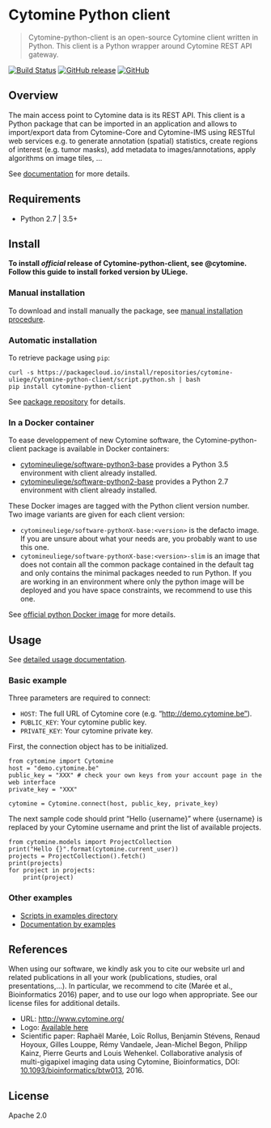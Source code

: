 # Cytomine Python client

> Cytomine-python-client is an open-source Cytomine client written in Python. This client is a Python wrapper around Cytomine REST API gateway.

[![Build Status](https://travis-ci.com/Cytomine-ULiege/Cytomine-python-client.svg?branch=master)](https://travis-ci.com/Cytomine-ULiege/Cytomine-python-client)
[![GitHub release](https://img.shields.io/github/release/Cytomine-ULiege/Cytomine-python-client.svg)](https://github.com/Cytomine-ULiege/Cytomine-python-client/releases)
[![GitHub](https://img.shields.io/github/license/Cytomine-ULiege/Cytomine-python-client.svg)](https://github.com/Cytomine-ULiege/Cytomine-python-client/blob/master/LICENSE)

## Overview

The main access point to Cytomine data is its REST API. This client is a Python package that can be imported in an application and allows to import/export data from Cytomine-Core and Cytomine-IMS using RESTful web services e.g. to generate annotation (spatial) statistics, create regions of interest (e.g. tumor masks), add metadata to images/annotations, apply algorithms on image tiles, ...

See [documentation](http://doc.cytomine.be/display/ALGODOC/%5BDOC%5D+Data+access) for more details.

## Requirements
* Python 2.7 | 3.5+

## Install

**To install *official* release of Cytomine-python-client, see @cytomine. Follow this guide to install forked version by ULiege.** 

### Manual installation
To download and install manually the package, see [manual installation procedure](http://doc.cytomine.be/display/ALGODOC/Data+access+using+Python+client#DataaccessusingPythonclient-Installation).

### Automatic installation
To retrieve package using `pip`:

    curl -s https://packagecloud.io/install/repositories/cytomine-uliege/Cytomine-python-client/script.python.sh | bash
    pip install cytomine-python-client

See [package repository](https://packagecloud.io/cytomine-uliege/Cytomine-python-client) for details.

### In a Docker container
To ease developpement of new Cytomine software, the Cytomine-python-client package is available in Docker containers:
* [cytomineuliege/software-python3-base](https://hub.docker.com/r/cytomineuliege/software-python3-base/) provides a Python 3.5 environment with client already installed.
* [cytomineuliege/software-python2-base](https://hub.docker.com/r/cytomineuliege/software-python2-base/) provides a Python 2.7 environment with client already installed.

These Docker images are tagged with the Python client version number. Two image variants are given for each client version:
* `cytomineuliege/software-pythonX-base:<version>` is the defacto image. If you are unsure about what your needs are, you probably want to use this one.
* `cytomineuliege/software-pythonX-base:<version>-slim` is an image that does not contain all the common package contained in the default tag and only contains the minimal packages needed to run Python. If you are working in an environment where only the python image will be deployed and you have space constraints, we recommend to use this one.

See [official python Docker image](https://hub.docker.com/_/python/) for more details.

## Usage

See [detailed usage documentation](http://doc.cytomine.be/display/ALGODOC/Data+access+using+Python+client#DataaccessusingPythonclient-Usage).

### Basic example
Three parameters are required to connect:
* `HOST`: The full URL of Cytomine core (e.g. “http://demo.cytomine.be”).
* `PUBLIC_KEY`: Your cytomine public key.
* `PRIVATE_KEY`: Your cytomine private key. 

First, the connection object has to be initialized.   
    
    from cytomine import Cytomine
    host = "demo.cytomine.be"
    public_key = "XXX" # check your own keys from your account page in the web interface
    private_key = "XXX"
    
    cytomine = Cytomine.connect(host, public_key, private_key)
    
  

The next sample code should print “Hello {username}” where {username} is replaced by your Cytomine username and print the list of available projects.

    from cytomine.models import ProjectCollection
    print("Hello {}".format(cytomine.current_user))
    projects = ProjectCollection().fetch()
    print(projects)
    for project in projects:
        print(project)
        
### Other examples
* [Scripts in examples directory](https://github.com/Cytomine-ULiege/Cytomine-python-client/tree/master/examples)
* [Documentation by examples](http://doc.cytomine.be/display/ALGODOC/Data+access+using+Python+client#DataaccessusingPythonclient-Usage)

## References
When using our software, we kindly ask you to cite our website url and related publications in all your work (publications, studies, oral presentations,...). In particular, we recommend to cite (Marée et al., Bioinformatics 2016) paper, and to use our logo when appropriate. See our license files for additional details.

- URL: http://www.cytomine.org/
- Logo: [Available here](https://cytomine.coop/sites/cytomine.coop/files/inline-images/logo-300-org.png)
- Scientific paper: Raphaël Marée, Loïc Rollus, Benjamin Stévens, Renaud Hoyoux, Gilles Louppe, Rémy Vandaele, Jean-Michel Begon, Philipp Kainz, Pierre Geurts and Louis Wehenkel. Collaborative analysis of multi-gigapixel imaging data using Cytomine, Bioinformatics, DOI: [10.1093/bioinformatics/btw013](http://dx.doi.org/10.1093/bioinformatics/btw013), 2016. 

## License

Apache 2.0